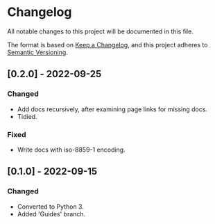 # Changelog

All notable changes to this project will be documented in this file.

The format is based on [Keep a Changelog](https://keepachangelog.com/en/1.0.0/),
and this project adheres to [Semantic Versioning](https://semver.org/spec/v2.0.0.html).


## [0.2.0] - 2022-09-25
### Changed
- Add docs recursively, after examining page links for missing docs.
- Tidied.

### Fixed
- Write docs with iso-8859-1 encoding.

## [0.1.0] - 2022-09-15
### Changed
- Converted to Python 3.
- Added 'Guides' branch.
